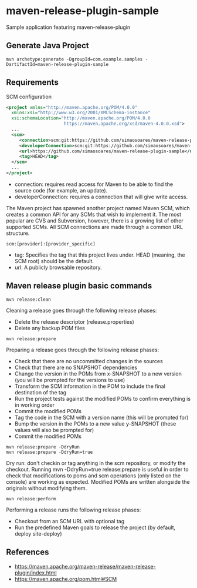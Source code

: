 # maven-release-plugin-sample
Sample application featuring maven-release-plugin

## Generate Java Project

```
mvn archetype:generate -DgroupId=com.example.samples -DartifactId=maven-release-plugin-sample
```

## Requirements

SCM configuration

```xml
<project xmlns="http://maven.apache.org/POM/4.0.0"
  xmlns:xsi="http://www.w3.org/2001/XMLSchema-instance"
  xsi:schemaLocation="http://maven.apache.org/POM/4.0.0
                      https://maven.apache.org/xsd/maven-4.0.0.xsd">
  ...
  <scm>
     <connection>scm:git:https://github.com/simaosoares/maven-release-plugin-sample.git</connection>
     <developerConnection>scm:git:https://github.com/simaosoares/maven-release-plugin-sample.git</developerConnection>
     <url>https://github.com/simaosoares/maven-release-plugin-sample</url>
     <tag>HEAD</tag>
  </scm>
  ...
</project>
```

* connection: requires read access for Maven to be able to find the source code (for example, an update). 
* developerConnection: requires a connection that will give write access. 

The Maven project has spawned another project named Maven SCM, which creates a common API for any SCMs that wish to implement it. The most popular are CVS and Subversion, however, there is a growing list of other supported SCMs. All SCM connections are made through a common URL structure.
```
scm:[provider]:[provider_specific]
``` 

* tag: Specifies the tag that this project lives under. HEAD (meaning, the SCM root) should be the default.
* url: A publicly browsable repository.

## Maven release plugin basic commands

```
mvn release:clean
```
Cleaning a release goes through the following release phases:
* Delete the release descriptor (release.properties)
* Delete any backup POM files

```
mvn release:prepare
```
Preparing a release goes through the following release phases:
* Check that there are no uncommitted changes in the sources
* Check that there are no SNAPSHOT dependencies
* Change the version in the POMs from x-SNAPSHOT to a new version (you will be prompted for the versions to use)
* Transform the SCM information in the POM to include the final destination of the tag
* Run the project tests against the modified POMs to confirm everything is in working order
* Commit the modified POMs
* Tag the code in the SCM with a version name (this will be prompted for)
* Bump the version in the POMs to a new value y-SNAPSHOT (these values will also be prompted for)
* Commit the modified POMs

```
mvn release:prepare -DdryRun
mvn release:prepare -DdryRun=true
```
Dry run: don't checkin or tag anything in the scm repository, or modify the checkout. Running mvn -DdryRun=true release:prepare is useful in order to check that modifications to poms and scm operations (only listed on the console) are working as expected. Modified POMs are written alongside the originals without modifying them.

```
mvn release:perform
```
Performing a release runs the following release phases:
* Checkout from an SCM URL with optional tag
* Run the predefined Maven goals to release the project (by default, deploy site-deploy)

## References

* https://maven.apache.org/maven-release/maven-release-plugin/index.html
* https://maven.apache.org/pom.html#SCM